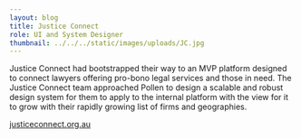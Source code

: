 ```yaml
---
layout: blog
title: Justice Connect
role: UI and System Designer
thumbnail: ../../../static/images/uploads/JC.jpg
---
```

Justice Connect had bootstrapped their way to an MVP platform designed to connect lawyers offering pro-bono legal services and those in need. The Justice Connect team approached Pollen to design a scalable and robust design system for them to apply to the internal platform with the view for it to grow with their rapidly growing list of firms and geographies. 

[justiceconnect.org.au](https://justiceconnect.org.au/)